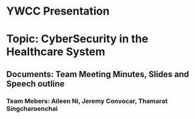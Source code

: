 # YWCC Presentation
# Topic: CyberSecurity in the Healthcare System
## Documents: Team Meeting Minutes, Slides and Speech outline
### Team Mebers: Aileen Ni, Jeremy Convocar, Thamarat Singcharoenchai
